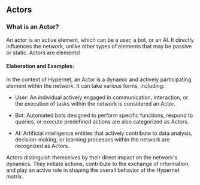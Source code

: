 Actors
----

### What is an Actor?

An actor is an active element, which can be a user, a bot, or an AI. It directly influences the network, unlike other types of elements that may be passive or static. Actors are elements!

#### Elaboration and Examples:
In the context of Hypernet, an Actor is a dynamic and actively participating element within the network. It can take various forms, including:

- User: An individual actively engaged in communication, interaction, or the execution of tasks within the network is considered an Actor.

- Bot: Automated bots designed to perform specific functions, respond to queries, or execute predefined actions are also categorized as Actors.

- AI: Artificial intelligence entities that actively contribute to data analysis, decision-making, or learning processes within the network are recognized as Actors.

Actors distinguish themselves by their direct impact on the network's dynamics. They initiate actions, contribute to the exchange of information, and play an active role in shaping the overall behavior of the Hypernet matrix.
